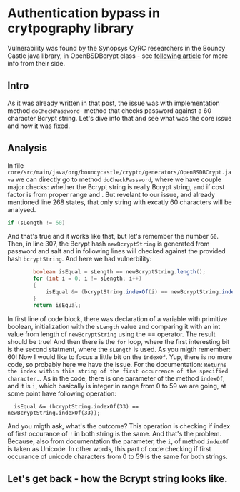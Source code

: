 # Authentication bypass in crytpography library
Vulnerability was found by the Synopsys CyRC researchers in the Bouncy Castle java library, in OpenBSDBcrypt class - see [following article](https://www.synopsys.com/blogs/software-security/cve-2020-28052-bouncy-castle/) for more info from their side.

## Intro
As it was already written in that post, the issue was with implementation method `doCheckPassword`- method that checks password against a 60 character Bcrypt string. Let's dive into that and see what was the core issue and how it was fixed.

## Analysis
In file `core/src/main/java/org/bouncycastle/crypto/generators/OpenBSDBCrypt.java` we can directly go to method `doCheckPassword`, where we have couple major checks: whether the Bcrypt string is really Bcrypt string, and if cost factor is from proper range and . But revelant to our issue, and already mentioned line 268 states, that only string with excatly 60 characters will be analysed. 
```java
if (sLength != 60)
```
And that's true and it works like that, but let's remember the number `60`. 
Then, in line 307, the Bcrypt hash `newBcryptString` is generated from password and salt and in following lines will checked against the provided hash `bcryptString`. And here we had vulnerbility:

```java 
        boolean isEqual = sLength == newBcryptString.length();
        for (int i = 0; i != sLength; i++)
        {
            isEqual &= (bcryptString.indexOf(i) == newBcryptString.indexOf(i));
        }
        return isEqual;
```
In first line of code block, there was declaration of a variable with primitive boolean, initialization with the `sLength` value and comparing it with an int value from length of `newBcryptString` using the == operator. The result should be true!
And then there is the `for` loop, where the first interesting bit is the second statment, where the `sLength` is used. As you migth remember: 60!
Now I would like to focus a little bit on the `indexOf`. Yup, there is no more code, so probably here we have the issue. 
For the documentation: `Returns the index within this string of the first occurrence of the specified character.`. As in the code, there is one parameter of the method `indexOf`, and it is `i`, which basically is integer in range from 0 to 59 we are going, at some point have following operation:
```
  isEqual &= (bcryptString.indexOf(33) == newBcryptString.indexOf(33));
```
And you migth ask, what's the outcome? This operation is checking if index of first occurance of `!` in both string is the same. And that's the problem. Because, also from documentation the parameter, the `i`, of method `indexOf` is taken as Unicode. In other words, this part of code checking if first occurance of unicode characters from 0 to 59 is the same for both strings. 

## Let's get back - how the Bcrypt string looks like.











